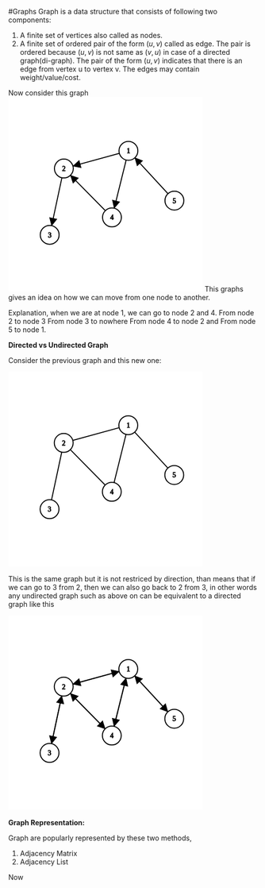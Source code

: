 #Graphs
Graph is a data structure that consists of following two components:
1. A finite set of vertices also called as nodes.
2. A finite set of ordered pair of the form $(u, v)$ called as edge. The pair is ordered because $(u, v)$ is not same as $(v, u)$ in case of a directed graph(di-graph). The pair of the form $(u, v)$ indicates that there is an edge from vertex u to vertex v. The edges may contain weight/value/cost.

Now consider this graph 
![Sample Graph](graph.png)
This graphs gives an idea on how we can move from one node to another.

Explanation, when we are at node 1, we can go to node 2 and 4.
From node 2 to node 3
From node 3 to nowhere
From node 4 to node 2
and From node 5 to node 1.

**Directed vs Undirected Graph**

Consider the previous graph and this new one:

![Graph 2](graph1.png)

This is the same graph but it is not restriced by direction, than means that if we can go to 3 from 2, then we can also go back to 2 from 3, in other words any undirected graph such as above on can be equivalent to a directed graph like this

![Graph 2](graph_2.png)

**Graph Representation:**

Graph are popularly represented by these two methods,
1. Adjacency Matrix
2. Adjacency List

Now 